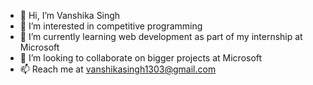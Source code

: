 - 👋 Hi, I’m Vanshika Singh
- 👀 I’m interested in competitive programming
- 🌱 I’m currently learning web development as part of my internship at Microsoft
- 💞️ I’m looking to collaborate on bigger projects at Microsoft
- 📫 Reach me at vanshikasingh1303@gmail.com

<!---
vkr-code/vkr-code is a ✨ special ✨ repository because its `README.md` (this file) appears on your GitHub profile.
You can click the Preview link to take a look at your changes.
--->
